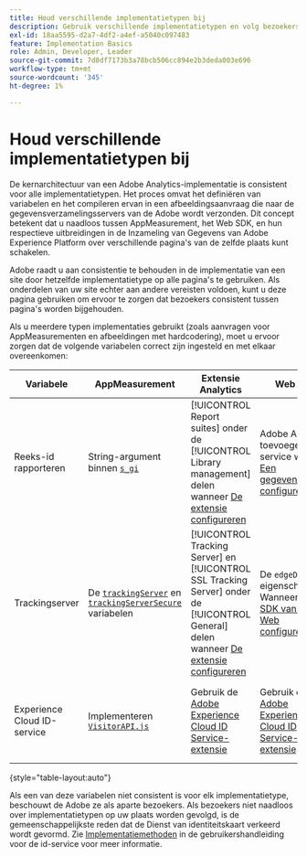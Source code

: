```yaml
---
title: Houd verschillende implementatietypen bij
description: Gebruik verschillende implementatietypen en volg bezoekers naadloos tussen hen.
exl-id: 18aa5595-d2a7-4df2-a4ef-a5040c097483
feature: Implementation Basics
role: Admin, Developer, Leader
source-git-commit: 7d8df7173b3a78bcb506cc894e2b3deda003e696
workflow-type: tm+mt
source-wordcount: '345'
ht-degree: 1%

---
```


# Houd verschillende implementatietypen bij

De kernarchitectuur van een Adobe Analytics-implementatie is consistent voor alle implementatietypen. Het proces omvat het definiëren van variabelen en het compileren ervan in een afbeeldingsaanvraag die naar de gegevensverzamelingsservers van de Adobe wordt verzonden. Dit concept betekent dat u naadloos tussen AppMeasurement, het Web SDK, en hun respectieve uitbreidingen in de Inzameling van Gegevens van Adobe Experience Platform over verschillende pagina&#39;s van de zelfde plaats kunt schakelen.

Adobe raadt u aan consistentie te behouden in de implementatie van een site door hetzelfde implementatietype op alle pagina&#39;s te gebruiken. Als onderdelen van uw site echter aan andere vereisten voldoen, kunt u deze pagina gebruiken om ervoor te zorgen dat bezoekers consistent tussen pagina&#39;s worden bijgehouden.

Als u meerdere typen implementaties gebruikt (zoals aanvragen voor AppMeasurementen en afbeeldingen met hardcodering), moet u ervoor zorgen dat de volgende variabelen correct zijn ingesteld en met elkaar overeenkomen:

| Variabele | AppMeasurement | Extensie Analytics | Web SDK | Web SDK-extensie | Hardcoded image request |
| --- | --- | --- | --- | --- | --- |
| Reeks-id rapporteren | String-argument binnen [`s_gi`](../vars/functions/s-gi.md) | [!UICONTROL Report suites] onder de [!UICONTROL Library management] delen wanneer [De extensie configureren](https://experienceleague.adobe.com/docs/experience-platform/tags/extensions/client/analytics/overview.html) | Adobe Analytics toevoegen als service wanneer [Een gegevensstroom configureren](https://experienceleague.adobe.com/docs/experience-platform/edge/datastreams/configure.html) | Adobe Analytics toevoegen als service wanneer [Een gegevensstroom configureren](https://experienceleague.adobe.com/docs/experience-platform/edge/datastreams/configure.html) | Deel van de URL `pathname` (na `/b/ss/`) |
| Trackingserver | De [`trackingServer`](../vars/config-vars/trackingserver.md) en [`trackingServerSecure`](../vars/config-vars/trackingserversecure.md) variabelen | [!UICONTROL Tracking Server] en [!UICONTROL SSL Tracking Server] onder de [!UICONTROL General] delen wanneer [De extensie configureren](https://experienceleague.adobe.com/docs/experience-platform/tags/extensions/client/analytics/overview.html) | De `edgeDomain` eigenschap Wanneer [De SDK van het Web configureren](https://experienceleague.adobe.com/docs/experience-platform/edge/fundamentals/configuring-the-sdk.html) | De [!UICONTROL Edge Domain] wanneer [De extensie configureren](https://experienceleague.adobe.com/docs/experience-platform/edge/extension/web-sdk-extension-configuration.html) | De `hostname` van de URL voor de afbeeldingsaanvraag |
| Experience Cloud ID-service | Implementeren [`VisitorAPI.js`](https://experienceleague.adobe.com/docs/id-service/using/implementation/setup-analytics.html) | Gebruik de [Adobe Experience Cloud ID Service-extensie](https://experienceleague.adobe.com/docs/experience-platform/tags/extensions/client/id-service/overview.html) | Gebruik de [Adobe Experience Cloud ID Service-extensie](https://experienceleague.adobe.com/docs/experience-platform/tags/extensions/client/id-service/overview.html) | Gebruik de [Adobe Experience Cloud ID Service-extensie](https://experienceleague.adobe.com/docs/experience-platform/tags/extensions/client/id-service/overview.html) | Maak een [afzonderlijke vraag aan de servers van de Dienst van identiteitskaart](https://experienceleague.adobe.com/docs/id-service/using/implementation/direct-integration.html) om de gewenste id te verkrijgen |

{style="table-layout:auto"}

Als een van deze variabelen niet consistent is voor elk implementatietype, beschouwt de Adobe ze als aparte bezoekers. Als bezoekers niet naadloos over implementatietypen op uw plaats worden gevolgd, is de gemeenschappelijkste reden dat de Dienst van identiteitskaart verkeerd wordt gevormd. Zie [Implementatiemethoden](https://experienceleague.adobe.com/docs/id-service/using/implementation/implementation-methods.html) in de gebruikershandleiding voor de id-service voor meer informatie.
